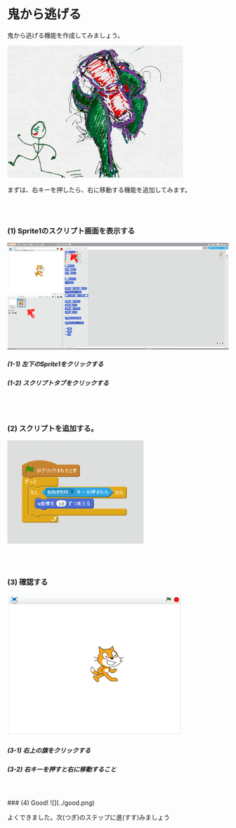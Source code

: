# 鬼から逃げる


鬼から逃げる機能を作成してみましょう。

![](about.png)



まずは、右キーを押したら、右に移動する機能を追加してみます。

<br>
<br>

### (1) Sprite1のスクリプト画面を表示する

![](c001.png)

##### (1-1) 左下のSprite1をクリックする
##### (1-2) スクリプトタブをクリックする

<br>
<br>

### (2) スクリプトを追加する。
![](s001.png)

<br>
<br>

### (3) 確認する
![](con01.png)
##### (3-1) 右上の旗をクリックする
##### (3-2) 右キーを押すと右に移動すること


<br>
<br>
### (4) Good!
![](../good.png)

よくできました。次(つぎ)のステップに進(すす)みましょう

